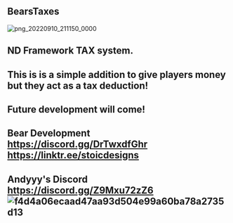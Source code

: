  BearsTaxes
--------------
![png_20220910_211150_0000](https://user-images.githubusercontent.com/112611821/189512287-f0b754c8-4cf8-4cd6-ac1d-7b5bb2590929.png)


ND Framework TAX system.
--------------
This is is a simple addition to give players money but they act as a tax deduction!
--------------------------
Future development will come!
--------------------------

Bear Development 
https://discord.gg/DrTwxdfGhr
https://linktr.ee/stoicdesigns
------------------------------------------------------------------------
Andyyy's Discord
https://discord.gg/Z9Mxu72zZ6
![f4d4a06ecaad47aa93d504e99a60ba78a2735d13](https://user-images.githubusercontent.com/112611821/189511818-3c132487-3c46-4c72-989a-a7b2bf675ec1.png)
------------------------------------------------------------------------
